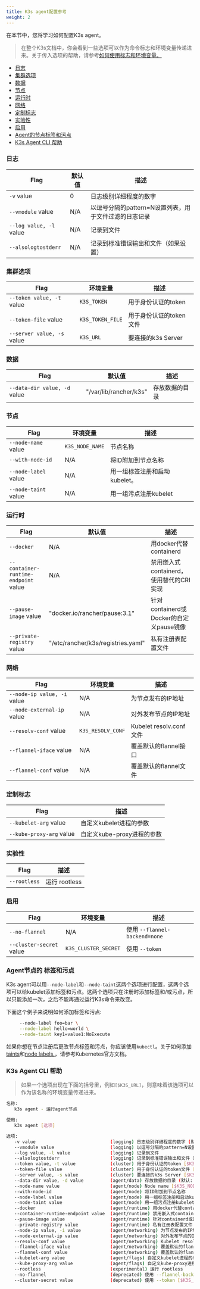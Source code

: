 ```yaml
---
title: K3s agent配置参考
weight: 2
---
```

在本节中，您将学习如何配置K3s agent。

> 在整个K3s文档中，你会看到一些选项可以作为命令标志和环境变量传递进来。关于传入选项的帮助，请参考[如何使用标志和环境变量。]({{<baseurl>}}/k3s/latest/en/installation/install-options/how-to-flags)

- [日志](#logging)
- [集群选项](#cluster-options)
- [数据](#data)
- [节点](#node)
- [运行时](#runtime)
- [网络](#networking)
- [定制标志](#customized-flags)
- [实验性](#experimental)
- [启用](#deprecated)
- [Agent的节点标签和污点](#node-labels-and-taints-for-agents)
- [K3s Agent CLI 帮助](#k3s-agent-cli-help)

### 日志

| Flag |  默认值 | 描述 |
|------|---------|-------------|
|   `-v` value    |     0         | 日志级别详细程度的数字        |
|   `--vmodule` value   | N/A        | 以逗号分隔的pattern=N设置列表，用于文件过滤的日志记录        |
|   `--log value, -l` value  |  N/A    | 记录到文件   |
|   `--alsologtostderr`  | N/A        | 记录到标准错误输出和文件（如果设置）     | 

### 集群选项
| Flag | 环境变量 | 描述 |
|------|----------------------|-------------|
|   `--token value, -t` value  | `K3S_TOKEN`    | 用于身份认证的token    |
|   `--token-file` value   |  `K3S_TOKEN_FILE`     | 用于身份认证的token文件       |
|   `--server value, -s` value  | `K3S_URL`    | 要连接的k3s Server     |


### 数据
| Flag |  默认值 | 描述 |
|------|---------|-------------|
|   `--data-dir value, -d` value  | "/var/lib/rancher/k3s"    |  存放数据的目录 |

### 节点
| Flag | 环境变量 | 描述 |
|------|----------------------|-------------|
|   `--node-name` value |  `K3S_NODE_NAME`      |  节点名称       |
|   `--with-node-id`    |  N/A         | 将ID附加到节点名称      |
|   `--node-label` value |    N/A        |  用一组标签注册和启动kubelet。   |
|   `--node-taint` value |      N/A     | 用一组污点注册kubelet    |

### 运行时
| Flag |  默认值 | 描述 |
|------|---------|-------------|
|   `--docker` |      N/A        |      用docker代替containerd       |
|   `--container-runtime-endpoint` value | N/A   |  禁用嵌入式containerd，使用替代的CRI实现 |
|   `--pause-image` value | "docker.io/rancher/pause:3.1"     |  针对containerd或Docker的自定义pause镜像      | (agent/runtime)  (默认: )
|   `--private-registry` value | "/etc/rancher/k3s/registries.yaml"    |   私有注册表配置文件   |

### 网络
| Flag | 环境变量 | 描述 |
|------|----------------------|-------------|
|   `--node-ip value, -i` value | N/A   |   为节点发布的IP地址  |
|   `--node-external-ip` value |  N/A   | 对外发布节点的IP地址      |
|   `--resolv-conf` value |   `K3S_RESOLV_CONF`    |  Kubelet resolv.conf 文件      | 
|   `--flannel-iface` value |    N/A   | 覆盖默认的flannel接口      |
|   `--flannel-conf` value |    N/A     |  覆盖默认的flannel文件 |

### 定制标志
| Flag |  描述 |
|------|--------------|
|   `--kubelet-arg` value |   自定义kubelet进程的参数      | 
|   `--kube-proxy-arg` value |   自定义kube-proxy进程的参数    |

### 实验性
| Flag |  描述 |
|------|--------------|
|   `--rootless`  |     运行 rootless           |

### 启用
| Flag | 环境变量 | 描述 |
|------|----------------------|-------------|
|   `--no-flannel`   |   N/A       |   使用 `--flannel-backend=none`       | 
|   `--cluster-secret` value  |   `K3S_CLUSTER_SECRET`     |    使用 `--token` |

### Agent节点的 标签和污点

K3s agent可以用`--node-label`和`--node-taint`这两个选项进行配置，这两个选项可以给kubelet添加标签和污点。这两个选项只在注册时添加标签和/或污点，所以只能添加一次，之后不能再通过运行K3s命令来改变。

下面这个例子来说明如何添加标签和污点:
```bash
     --node-label foo=bar \
     --node-label hello=world \
     --node-taint key1=value1:NoExecute
```

如果你想在节点注册后更改节点标签和污点，你应该使用`kubectl`。关于如何添加[taints](https://kubernetes.io/docs/concepts/configuration/taint-and-toleration/)和[node labels.](https://kubernetes.io/docs/tasks/configure-pod-container/assign-pods-nodes/#add-a-label-to-a-node)，请参考Kubernetes官方文档。


### K3s Agent CLI 帮助

> 如果一个选项出现在下面的括号里，例如`[$K3S_URL]`，则意味着该选项可以作为该名称的环境变量传递进来。

```bash
名称:
   k3s agent - 运行agent节点

使用:
   k3s agent [选项]

选项:
   -v value                            (logging) 日志级别详细程度的数字 (默认: 0)
   --vmodule value                     (logging) 以逗号分隔的pattern=N设置列表，用于文件过滤的日志记录
   --log value, -l value               (logging) 记录到文件
   --alsologtostderr                   (logging) 记录到标准错误输出和文件（如果设置）
   --token value, -t value             (cluster) 用于身份认证的token [$K3S_TOKEN]
   --token-file value                  (cluster) 用于身份认证的token文件 [$K3S_TOKEN_FILE]
   --server value, -s value            (cluster) 要连接的k3s Server [$K3S_URL]
   --data-dir value, -d value          (agent/data) 存放数据的目录 (默认: "/var/lib/rancher/k3s")
   --node-name value                   (agent/node) Node name [$K3S_NODE_NAME]
   --with-node-id                      (agent/node) 将ID附加到节点名称
   --node-label value                  (agent/node) 用一组标签注册和启动kubelet。
   --node-taint value                  (agent/node) 用一组污点注册kubelet
   --docker                            (agent/runtime) 用docker代替containerd
   --container-runtime-endpoint value  (agent/runtime) 禁用嵌入式containerd，使用替代的CRI实现
   --pause-image value                 (agent/runtime) 针对containerd或Docker的自定义pause镜像(默认: "docker.io/rancher/pause:3.1")
   --private-registry value            (agent/runtime) 私有注册表配置文件 (默认: "/etc/rancher/k3s/registries.yaml")
   --node-ip value, -i value           (agent/networking) 为节点发布的IP地址
   --node-external-ip value            (agent/networking) 对外发布节点的IP地址
   --resolv-conf value                 (agent/networking) Kubelet resolv.conf 文件 [$K3S_RESOLV_CONF]
   --flannel-iface value               (agent/networking) 覆盖默认的flannel接口
   --flannel-conf value                (agent/networking) 覆盖默认的flannel文件
   --kubelet-arg value                 (agent/flags) 自定义kubelet进程的参数
   --kube-proxy-arg value              (agent/flags) 自定义kube-proxy进程的参数
   --rootless                          (experimental) 运行 rootless
   --no-flannel                        (deprecated) 使用 --flannel-backend=none
   --cluster-secret value              (deprecated) 使用 --token [$K3S_CLUSTER_SECRET]
```
